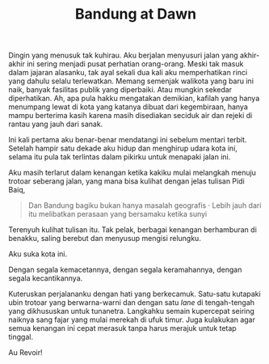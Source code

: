 ﻿---
layout: post
title: "Bandung at Dawn"
location: "Bandung"
tag:
- Pidi Baiq
- Bandung
- kenangan 
---

Dingin yang menusuk tak kuhirau. Aku berjalan menyusuri jalan yang akhir-akhir ini sering menjadi pusat perhatian orang-orang. Meski tak masuk dalam jajaran alasanku, tak ayal sekali dua kali aku memperhatikan rinci yang dahulu selalu terlewatkan. Memang semenjak walikota yang baru ini naik, banyak fasilitas publik yang diperbaiki. Atau mungkin sekedar diperhatikan. Ah, apa pula hakku mengatakan demikian, kafilah yang hanya menumpang lewat di kota yang katanya dibuat dari kegembiraan, hanya mampu berterima kasih karena masih disediakan seciduk air dan rejeki di rantau yang jauh dari sanak.

Ini kali pertama aku benar-benar mendatangi ini sebelum mentari terbit. Setelah hampir satu dekade aku hidup dan menghirup udara kota ini, selama itu pula tak terlintas dalam pikirku untuk menapaki jalan ini.

Aku masih terlarut dalam kenangan ketika kakiku mulai melangkah menuju trotoar seberang jalan, yang mana bisa kulihat dengan jelas tulisan Pidi Baiq, 

> Dan Bandung bagiku bukan hanya masalah geografis · 
> Lebih jauh dari itu melibatkan perasaan yang bersamaku ketika sunyi 

Terenyuh kulihat tulisan itu. Tak pelak, berbagai kenangan berhamburan di benakku, saling berebut dan menyusup mengisi relungku. 

Aku suka kota ini. 

Dengan segala kemacetannya, dengan segala keramahannya, dengan segala kecantikannya. 

Kuteruskan perjalananku dengan hati yang berkecamuk. Satu-satu kutapaki ubin trotoar yang berwarna-warni dan dengan satu _lane_  di tengah-tengah yang dikhususkan untuk tunanetra. 
Langkahku semain kupercepat seiring naiknya sang fajar yang mulai merekah di ufuk timur.  Juga kulakukan agar semua kenangan ini cepat merasuk tanpa harus merajuk untuk tetap tinggal. 

Au Revoir!

